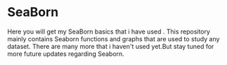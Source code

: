# SeaBorn
Here you will get my SeaBorn basics that i have used .
This repository mainly contains Seaborn functions and graphs that are used to study any dataset.
There are many more that i haven't used yet.But stay tuned for more future updates regarding Seaborn.
